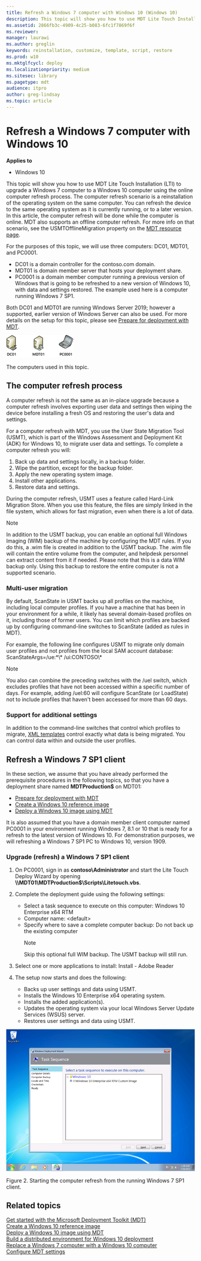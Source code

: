 ```yaml
---
title: Refresh a Windows 7 computer with Windows 10 (Windows 10)
description: This topic will show you how to use MDT Lite Touch Installation (LTI) to upgrade a Windows 7 computer to a Windows 10 computer using the computer refresh process.
ms.assetid: 2866fb3c-4909-4c25-b083-6fc1f7869f6f
ms.reviewer: 
manager: laurawi
ms.author: greglin
keywords: reinstallation, customize, template, script, restore
ms.prod: w10
ms.mktglfcycl: deploy
ms.localizationpriority: medium
ms.sitesec: library
ms.pagetype: mdt
audience: itpro
author: greg-lindsay
ms.topic: article
---
```


# Refresh a Windows 7 computer with Windows 10

**Applies to**
-   Windows 10

This topic will show you how to use MDT Lite Touch Installation (LTI) to upgrade a Windows 7 computer to a Windows 10 computer using the online computer refresh process. The computer refresh scenario is a reinstallation of the operating system on the same computer. You can refresh the device to the same operating system as it is currently running, or to a later version. In this article, the computer refresh will be done while the computer is online. MDT also supports an offline computer refresh. For more info on that scenario, see the USMTOfflineMigration property on the [MDT resource page](https://go.microsoft.com/fwlink/p/?LinkId=618117).

For the purposes of this topic, we will use three computers: DC01, MDT01, and PC0001. 
- DC01 is a domain controller for the contoso.com domain.
- MDT01 is domain member server that hosts your deployment share.
- PC0001 is a domain member computer running a previous version of Windows that is going to be refreshed to a new version of Windows 10, with data and settings restored. The example used here is a computer running Windows 7 SP1.

Both DC01 and MDT01 are running Windows Server 2019; however a supported, earlier version of Windows Server can also be used. For more details on the setup for this topic, please see [Prepare for deployment with MDT](prepare-for-windows-deployment-with-mdt.md).

![computers](../images/mdt-04-fig01.png "Computers used in this topic")

The computers used in this topic.

## The computer refresh process

A computer refresh is not the same as an in-place upgrade because a computer refresh involves exporting user data and settings then wiping the device before installing a fresh OS and restoring the user's data and settings.

For a computer refresh with MDT, you use the User State Migration Tool (USMT), which is part of the Windows Assessment and Deployment Kit (ADK) for Windows 10, to migrate user data and settings. To complete a computer refresh you will:

1.  Back up data and settings locally, in a backup folder.
2.  Wipe the partition, except for the backup folder.
3.  Apply the new operating system image.
4.  Install other applications.
5.  Restore data and settings.

During the computer refresh, USMT uses a feature called Hard-Link Migration Store. When you use this feature, the files are simply linked in the file system, which allows for fast migration, even when there is a lot of data.

>[!NOTE]
>In addition to the USMT backup, you can enable an optional full Windows Imaging (WIM) backup of the machine by configuring the MDT rules. If you do this, a .wim file is created in addition to the USMT backup. The .wim file will contain the entire volume from the computer, and helpdesk personnel can extract content from it if needed. Please note that this is a data WIM backup only. Using this backup to restore the entire computer is not a supported scenario.
 
### Multi-user migration

By default, ScanState in USMT backs up all profiles on the machine, including local computer profiles. If you have a machine that has been in your environment for a while, it likely has several domain-based profiles on it, including those of former users. You can limit which profiles are backed up by configuring command-line switches to ScanState (added as rules in MDT).

For example, the following line configures USMT to migrate only domain user profiles and not profiles from the local SAM account database: ScanStateArgs=/ue:\*\\\* /ui:CONTOSO\\\*

>[!NOTE]
>You also can combine the preceding switches with the /uel switch, which excludes profiles that have not been accessed within a specific number of days. For example, adding /uel:60 will configure ScanState (or LoadState) not to include profiles that haven't been accessed for more than 60 days.
 
### Support for additional settings

In addition to the command-line switches that control which profiles to migrate, [XML templates](https://docs.microsoft.com/windows/deployment/usmt/understanding-migration-xml-files) control exactly what data is being migrated. You can control data within and outside the user profiles.

## Refresh a Windows 7 SP1 client

In these section, we assume that you have already performed the prerequisite procedures in the following topics, so that you have a deployment share named **MDTProduction$** on MDT01:

- [Prepare for deployment with MDT](prepare-for-windows-deployment-with-mdt.md)
- [Create a Windows 10 reference image](create-a-windows-10-reference-image.md)
- [Deploy a Windows 10 image using MDT](deploy-a-windows-10-image-using-mdt.md)

It is also assumed that you have a domain member client computer named PC0001 in your environment running Windows 7, 8.1 or 10 that is ready for a refresh to the latest version of Windows 10.  For demonstration purposes, we will refreshing a Windows 7 SP1 PC to Windows 10, version 1909.
 
### Upgrade (refresh) a Windows 7 SP1 client

1. On PC0001, sign in as **contoso\\Administrator** and start the Lite Touch Deploy Wizard by opening **\\\\MDT01\\MDTProduction$\\Scripts\\Litetouch.vbs**. 
2. Complete the deployment guide using the following settings:
    
   * Select a task sequence to execute on this computer: Windows 10 Enterprise x64 RTM
   * Computer name: &lt;default&gt;
   * Specify where to save a complete computer backup: Do not back up the existing computer
     >[!NOTE]
     >Skip this optional full WIM backup. The USMT backup will still run.
         
3. Select one or more applications to install: Install - Adobe Reader
4. The setup now starts and does the following:
    
   * Backs up user settings and data using USMT.
   * Installs the Windows 10 Enterprise x64 operating system.
   * Installs the added application(s).
   * Updates the operating system via your local Windows Server Update Services (WSUS) server.
   * Restores user settings and data using USMT.

![Start the computer refresh from the running Windows 7 client](../images/fig2-taskseq.png "Start the computer refresh from the running Windows 7 client")

Figure 2. Starting the computer refresh from the running Windows 7 SP1 client.

## Related topics

[Get started with the Microsoft Deployment Toolkit (MDT)](get-started-with-the-microsoft-deployment-toolkit.md)<br>
[Create a Windows 10 reference image](create-a-windows-10-reference-image.md)<br>
[Deploy a Windows 10 image using MDT](deploy-a-windows-10-image-using-mdt.md)<br>
[Build a distributed environment for Windows 10 deployment](build-a-distributed-environment-for-windows-10-deployment.md)<br>
[Replace a Windows 7 computer with a Windows 10 computer](replace-a-windows-7-computer-with-a-windows-10-computer.md)<br>
[Configure MDT settings](configure-mdt-settings.md)
